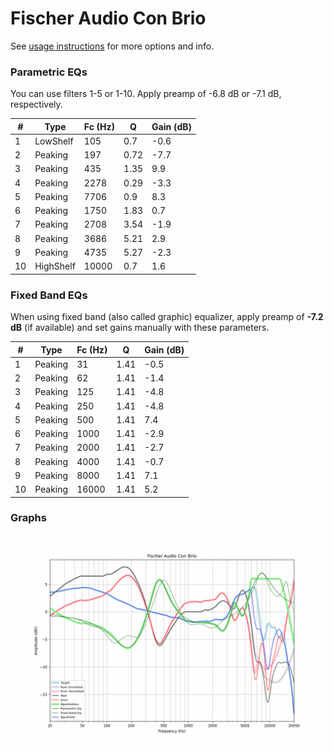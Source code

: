# Fischer Audio Con Brio
See [usage instructions](https://github.com/jaakkopasanen/AutoEq#usage) for more options and info.

### Parametric EQs
You can use filters 1-5 or 1-10. Apply preamp of -6.8 dB or -7.1 dB, respectively.

|   # | Type      |   Fc (Hz) |    Q |   Gain (dB) |
|-----|-----------|-----------|------|-------------|
|   1 | LowShelf  |       105 | 0.7  |        -0.6 |
|   2 | Peaking   |       197 | 0.72 |        -7.7 |
|   3 | Peaking   |       435 | 1.35 |         9.9 |
|   4 | Peaking   |      2278 | 0.29 |        -3.3 |
|   5 | Peaking   |      7706 | 0.9  |         8.3 |
|   6 | Peaking   |      1750 | 1.83 |         0.7 |
|   7 | Peaking   |      2708 | 3.54 |        -1.9 |
|   8 | Peaking   |      3686 | 5.21 |         2.9 |
|   9 | Peaking   |      4735 | 5.27 |        -2.3 |
|  10 | HighShelf |     10000 | 0.7  |         1.6 |

### Fixed Band EQs
When using fixed band (also called graphic) equalizer, apply preamp of **-7.2 dB** (if available) and set gains manually with these parameters.

|   # | Type    |   Fc (Hz) |    Q |   Gain (dB) |
|-----|---------|-----------|------|-------------|
|   1 | Peaking |        31 | 1.41 |        -0.5 |
|   2 | Peaking |        62 | 1.41 |        -1.4 |
|   3 | Peaking |       125 | 1.41 |        -4.8 |
|   4 | Peaking |       250 | 1.41 |        -4.8 |
|   5 | Peaking |       500 | 1.41 |         7.4 |
|   6 | Peaking |      1000 | 1.41 |        -2.9 |
|   7 | Peaking |      2000 | 1.41 |        -2.7 |
|   8 | Peaking |      4000 | 1.41 |        -0.7 |
|   9 | Peaking |      8000 | 1.41 |         7.1 |
|  10 | Peaking |     16000 | 1.41 |         5.2 |

### Graphs
![](./Fischer%20Audio%20Con%20Brio.png)
